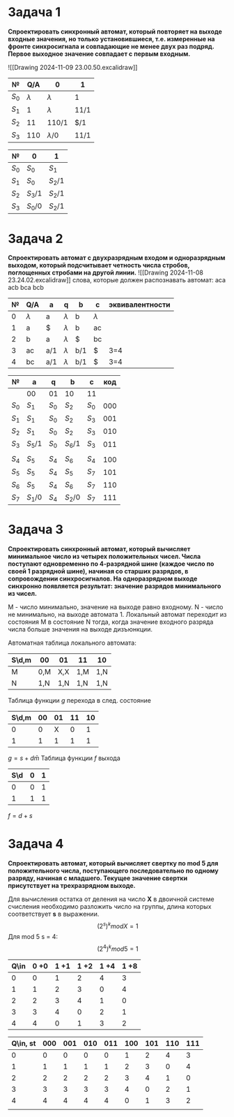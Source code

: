 # Задача 1

**Спроектировать синхронный автомат, который повторяет на выходе входные значения, но только установившиеся, т.е. измеренные на фронте синхросигнала и совпадающие не менее двух раз подряд. Первое выходное значение совпадает с первым входным.**

![[Drawing 2024-11-09 23.00.50.excalidraw]]

| №       | Q/A       | 0           | 1    |
| ------- | --------- | ----------- | ---- |
| $S_{0}$ | $\lambda$ | $\lambda$   | 1    |
| $S_{1}$ | 1         | $\lambda$   | 11/1 |
| $S_{2}$ | 11        | 110/1       | $/1  |
| $S_{3}$ | 110       | $\lambda$/0 | 11/1 |

| №       | 0         | 1         |
| ------- | --------- | --------- |
| $S_{0}$ | $S_{0}$   | $S_{1}$   |
| $S_{1}$ | $S_{0}$   | $S_{2}$/1 |
| $S_{2}$ | $S_{3}$/1 | $S_{2}$/1 |
| $S_{3}$ | $S_{0}$/0 | $S_{2}$/1 |

# Задача 2

**Спроектировать автомат с двухразрядным входом и одноразрядным выходом, который подсчитывает четность числа стробов, поглощенных стробами на другой линии.**
![[Drawing 2024-11-08 23.24.02.excalidraw]]
слова, которые должен распознавать автомат:
aca
acb
bca
bcb

| №   | Q/A       | a   | q         | b   | c         | эквивалентности |
| --- | --------- | --- | --------- | --- | --------- | --------------- |
| 0   | $\lambda$ | a   | $\lambda$ | b   | $\lambda$ |                 |
| 1   | a         | $   | $\lambda$ | b   | ac        |                 |
| 2   | b         | a   | $\lambda$ | $   | bc        |                 |
| 3   | ac        | a/1 | $\lambda$ | b/1 | $         | 3=4             |
| 4   | bc        | a/1 | $\lambda$ | b/1 | $         | 3=4             |

| №       | a         | q       | b         | c       | код |
| ------- | --------- | ------- | --------- | ------- | --- |
|         | 00        | 01      | 10        | 11      |     |
| $S_{0}$ | $S_{1}$   | $S_{0}$ | $S_{2}$   | $S_{0}$ | 000 |
| $S_{1}$ | $S_{1}$   | $S_{0}$ | $S_{2}$   | $S_{3}$ | 001 |
| $S_{2}$ | $S_{1}$   | $S_{0}$ | $S_{2}$   | $S_{3}$ | 010 |
| $S_{3}$ | $S_{5}$/1 | $S_{0}$ | $S_{6}$/1 | $S_{3}$ | 011 |
|         |           |         |           |         |     |
| $S_{4}$ | $S_{5}$   | $S_{4}$ | $S_{6}$   | $S_{4}$ | 100 |
| $S_{5}$ | $S_{5}$   | $S_{4}$ | $S_{5}$   | $S_{7}$ | 101 |
| $S_{6}$ | $S_{5}$   | $S_{4}$ | $S_{6}$   | $S_{7}$ | 110 |
| $S_{7}$ | $S_{1}$/0 | $S_{4}$ | $S_{2}$/0 | $S_{7}$ | 111 |



# Задача 3

**Спроектировать синхронный автомат, который вычисляет минимальное число из четырех положительных чисел. Числа поступают одновременно по 4-разрядной шине (каждое число по своей 1 разрядной шине), начиная со старших разрядов, в сопровождении синхросигналов. На одноразрядном выходе синхронно появляется результат: значение разрядов минимального из чисел.**

M - число минимально, значение на выходе равно входному.
N - число не минимально, на выходе автомата 1.
Локальный автомат переходит из состояния M в состояние N тогда, когда значение входного разряда числа больше значения на выходе дизъюнкции.

Автоматная таблица локального автомата:

| S\d,m | 00  | 01  | 11  | 10  |
| ----- | --- | --- | --- | --- |
| M     | 0,M | X,X | 1,M | 1,N |
| N     | 1,N | 1,N | 1,N | 1,N |
Таблица функции $g$ перехода в след. состояние

| S\d,m | 00  | 01  | 11  | 10  |
| ----- | --- | --- | --- | --- |
| 0     | 0   | X   | 0   | 1   |
| 1     | 1   | 1   | 1   | 1   |
$g = s + d\bar{m}$
Таблица функции $f$ выхода

| S\d | 0   | 1   |
| --- | --- | --- |
| 0   | 0   | 1   |
| 1   | 1   | 1   |
$f = d + s$
# Задача 4

**Спроектировать автомат, который вычисляет свертку по mod 5 для положительного числа, поступающего последовательно по одному разряду, начиная с младшего. Текущее значение свертки присутствует на трехразрядном выходе.**

Для вычисления остатка от деления на число **X** в двоичной системе счисления необходимо разложить число на группы, длина которых соответствует **s** в выражении.
$$
(2^{s})^{k}mod X = 1
$$
Для mod 5 s = 4:
$$
(2^{4})^{k}mod 5 = 1
$$

| Q\in | 0 +0 | 1 +1 | 1 +2 | 1 +4 | 1 +8 |
| ---- | ---- | ---- | ---- | ---- | ---- |
| 0    | 0    | 1    | 2    | 4    | 3    |
| 1    | 1    | 2    | 3    | 0    | 4    |
| 2    | 2    | 3    | 4    | 1    | 0    |
| 3    | 3    | 4    | 0    | 2    | 1    |
| 4    | 4    | 0    | 1    | 3    | 2    |


| Q\in, st | 000 | 001 | 010 | 011 | 100 | 101 | 110 | 111 |
| -------- | --- | --- | --- | --- | --- | --- | --- | --- |
| 0        | 0   | 0   | 0   | 0   | 1   | 2   | 4   | 3   |
| 1        | 1   | 1   | 1   | 1   | 2   | 3   | 0   | 4   |
| 2        | 2   | 2   | 2   | 2   | 3   | 4   | 1   | 0   |
| 3        | 3   | 3   | 3   | 3   | 4   | 0   | 2   | 1   |
| 4        | 4   | 4   | 4   | 4   | 0   | 1   | 3   | 2   |
|          |     |     |     |     |     |     |     |     |
